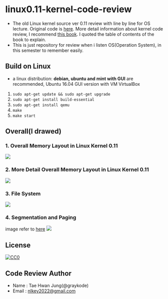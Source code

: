 linux0.11-kernel-code-review
==========

- The old Linux kernel source ver 0.11 review with line by line for OS lecture. Original code is [here](https://github.com/yuanxinyu/Linux-0.11). More detail information about kernel code review, I recommend [this book](https://www.amazon.com/Art-Linux-Kernel-Design/dp/1466518030). I quoted the table of contents of the book to explain.
- This is just repository for review when i listen OS(Operation System), in this semester to remember easily.



## Build on Linux

* a linux distribution: **debian, ubuntu and mint with GUI** are recommended, Ubuntu 16.04  GUI version with VM VirtualBox

1. `sudo apt-get update && sudo apt-get upgrade`
2. `sudo apt-get install build-essential`
3. `sudo apt-get install qemu`
4. `make`
5. `make start`



## Overall(I drawed)

### 1. Overall Memory Layout in Linux Kernel 0.11

![](https://lh6.googleusercontent.com/Nlv4q8sRhbz93rvy7USlDjKO4dOcdoyZpCyU2bNJxD1DuAo1pEdRUgVMp6TXEYoq6ybw7dcrTTkPbQ=w1920-h867-rw)

### 2. More Detail Overall Memory Layout in Linux Kernel 0.11

![](https://lh5.googleusercontent.com/EVnEtteNeW1Nxx6WBcVU8EOYzKVq5-l7YNZACyzeq-e6GSlUJloo4nszG6xqvHmVeCGlyFZQJU9Hew=w1920-h867-rw)

### 3. File System

![](https://lh6.googleusercontent.com/ReDu1y0JFoKvzgBdJj_PHYiW2-aEhF6M1v9RvyzIvO0O34pLNSyFNCfZjTpKgOAKbENc46l0tBLJ5A=w1920-h867-rw)

### 4. Segmentation and Paging
image refer to [here](http://sarghis.com/blog/637/)
![](http://sarghis.com/blog/wp-content/uploads/2012/11/a0051744_4df1bef792239.jpg)

## License

<p xmlns:dct="http://purl.org/dc/terms/">
  <a rel="license"
     href="https://creativecommons.org/licenses/by-nc-sa/2.0/kr/">
    <img src="https://wikidocs.net/static/img/by-nc-sa.png" style="border-style: none;" alt="CC0" />
  </a>
</p>



## Code Review Author

- Name : Tae Hwan Jung(@graykode)
- Email : nlkey2022@gmail.com
